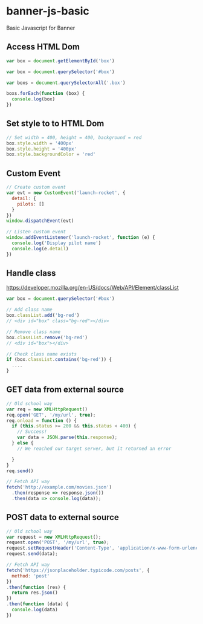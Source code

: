 # banner-js-basic
Basic Javascript for Banner

## Access HTML Dom
```Javascript
var box = document.getElementById('box')

var box = document.querySelector('#box')

var boxs = document.querySelectorAll('.box')

boxs.forEach(function (box) {
  console.log(box)
})
```

## Set style to to HTML Dom
```Javascript
// Set width = 400, height = 400, background = red
box.style.width = '400px'
box.style.height = '400px'
box.style.backgroundColor = 'red'
```

## Custom Event
```Javascript
// Create custom event
var evt = new CustomEvent('launch-rocket', {
  detail: {
    pilots: []
  }
})
window.dispatchEvent(evt)

// Listen custom event
window.addEventListener('launch-rocket', function (e) {
  console.log('Display pilot name')
  console.log(e.detail)
})
```

## Handle class
https://developer.mozilla.org/en-US/docs/Web/API/Element/classList
```Javascript
var box = document.querySelector('#box')

// Add class name
box.classList.add('bg-red')
// <div id="box" class="bg-red"></div>

// Remove class name
box.classList.remove('bg-red')
// <div id="box"></div>

// Check class name exists
if (box.classList.contains('bg-red')) {
  ....
}
```

## GET data from external source
```Javascript
// Old school way
var req = new XMLHttpRequest()
req.open('GET', '/my/url', true);
req.onload = function () {
  if (this.status >= 200 && this.status < 400) {
    // Success!
    var data = JSON.parse(this.response);
  } else {
    // We reached our target server, but it returned an error

  }
}
req.send()

// Fetch API way
fetch('http://example.com/movies.json')
  .then(response => response.json())
  .then(data => console.log(data));
```

## POST data to external source
```Javascript
// Old school way
var request = new XMLHttpRequest();
request.open('POST', '/my/url', true);
request.setRequestHeader('Content-Type', 'application/x-www-form-urlencoded; charset=UTF-8');
request.send(data);

// Fetch API way
fetch('https://jsonplaceholder.typicode.com/posts', {
  method: 'post'
})
.then(function (res) {
  return res.json()
})
.then(function (data) {
  console.log(data)
})
```
